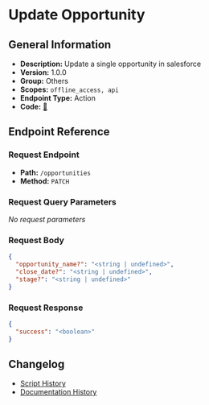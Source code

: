 # Update Opportunity

## General Information

- **Description:** Update a single opportunity in salesforce
- **Version:** 1.0.0
- **Group:** Others
- **Scopes:** `offline_access, api`
- **Endpoint Type:** Action
- **Code:** [🔗](https://github.com/NangoHQ/integration-templates/tree/main/integrations/salesforce-sandbox/actions/update-opportunity.ts)


## Endpoint Reference

### Request Endpoint

- **Path:** `/opportunities`
- **Method:** `PATCH`

### Request Query Parameters

_No request parameters_

### Request Body

```json
{
  "opportunity_name?": "<string | undefined>",
  "close_date?": "<string | undefined>",
  "stage?": "<string | undefined>"
}
```

### Request Response

```json
{
  "success": "<boolean>"
}
```

## Changelog

- [Script History](https://github.com/NangoHQ/integration-templates/commits/main/integrations/salesforce-sandbox/actions/update-opportunity.ts)
- [Documentation History](https://github.com/NangoHQ/integration-templates/commits/main/integrations/salesforce-sandbox/actions/update-opportunity.md)

<!-- END  GENERATED CONTENT -->

